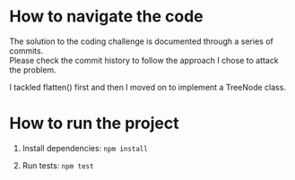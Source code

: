 # How to navigate the code

The solution to the coding challenge is documented through a series of commits.  
Please check the commit history to follow the approach I chose to attack the problem.

I tackled flatten() first and then I moved on to implement a TreeNode class.

# How to run the project

1. Install dependencies:
   `npm install`

2. Run tests:
   `npm test`
